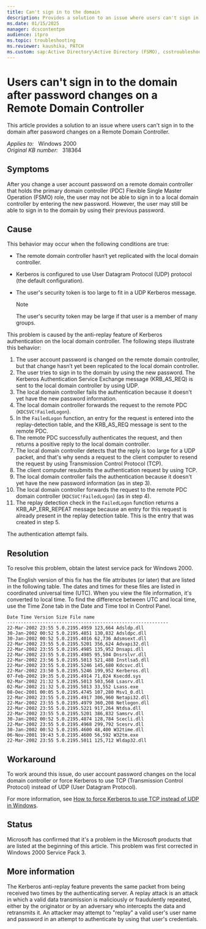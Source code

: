 ```yaml
---
title: Can't sign in to the domain
description: Provides a solution to an issue where users can't sign in to the domain after password changes on a Remote Domain Controller.
ms.date: 01/15/2025
manager: dcscontentpm
audience: itpro
ms.topic: troubleshooting
ms.reviewer: kaushika, PATCH
ms.custom: sap:Active Directory\Active Directory (FSMO), csstroubleshoot
---
```

# Users can't sign in to the domain after password changes on a Remote Domain Controller

This article provides a solution to an issue where users can't sign in to the domain after password changes on a Remote Domain Controller.

_Applies to:_ &nbsp; Windows 2000  
_Original KB number:_ &nbsp; 318364

## Symptoms

After you change a user account password on a remote domain controller that holds the primary domain controller (PDC) Flexible Single Master Operation (FSMO) role, the user may not be able to sign in to a local domain controller by entering the new password. However, the user may still be able to sign in to the domain by using their previous password.

## Cause

This behavior may occur when the following conditions are true:

- The remote domain controller hasn‘t yet replicated with the local domain controller.
- Kerberos is configured to use User Datagram Protocol (UDP) protocol (the default configuration).
- The user's security token is too large to fit in a UDP Kerberos message.

    > [!NOTE]
    > The user's security token may be large if that user is a member of many groups.

This problem is caused by the anti-replay feature of Kerberos authentication on the local domain controller. The following steps illustrate this behavior:

1. The user account password is changed on the remote domain controller, but that change hasn’t yet been replicated to the local domain controller.
2. The user tries to sign in to the domain by using the new password. The Kerberos Authentication Service Exchange message (KRB_AS_REQ) is sent to the local domain controller by using UDP.
3. The local domain controller fails the authentication because it doesn't yet have the new password information.
4. The local domain controller forwards the request to the remote PDC (`KDCSVC!FailedLogon`).
5. In the `FailedLogon` function, an entry for the request is entered into the replay-detection table, and the KRB_AS_REQ message is sent to the remote PDC.
6. The remote PDC successfully authenticates the request, and then returns a positive reply to the local domain controller.
7. The local domain controller detects that the reply is too large for a UDP packet, and that's why sends a request to the client computer to resend the request by using Transmission Control Protocol (TCP).
8. The client computer resubmits the authentication request by using TCP.
9. The local domain controller fails the authentication because it doesn't yet have the new password information (as in step 3).
10. The local domain controller forwards the request to the remote PDC domain controller (`KDCSVC!FailedLogon`) (as in step 4).
11. The replay detection check in the `FailedLogon` function returns a KRB_AP_ERR_REPEAT message because an entry for this request is already present in the replay detection table. This is the entry that was created in step 5.

The authentication attempt fails.

## Resolution

To resolve this problem, obtain the latest service pack for Windows 2000.

The English version of this fix has the file attributes (or later) that are listed in the following table. The dates and times for these files are listed in coordinated universal time (UTC). When you view the file information, it's converted to local time. To find the difference between UTC and local time, use the Time Zone tab in the Date and Time tool in Control Panel.

```console
Date Time Version Size File name
-----------------------------------------------------------
22-Mar-2002 23:55 5.0.2195.4959 123,664 Adsldp.dll
30-Jan-2002 00:52 5.0.2195.4851 130,832 Adsldpc.dll
30-Jan-2002 00:52 5.0.2195.4016 62,736 Adsmsext.dll
22-Mar-2002 23:55 5.0.2195.5201 356,624 Advapi32.dll
22-Mar-2002 23:55 5.0.2195.4985 135,952 Dnsapi.dll
22-Mar-2002 23:55 5.0.2195.4985 95,504 Dnsrslvr.dll
22-Mar-2002 23:56 5.0.2195.5013 521,488 Instlsa5.dll
22-Mar-2002 23:55 5.0.2195.5246 145,680 Kdcsvc.dll
22-Mar-2002 23:50 5.0.2195.5246 199,952 Kerberos.dll
07-Feb-2002 19:35 5.0.2195.4914 71,024 Ksecdd.sys
02-Mar-2002 21:32 5.0.2195.5013 503,568 Lsasrv.dll
02-Mar-2002 21:32 5.0.2195.5013 33,552 Lsass.exe
08-Dec-2001 00:05 5.0.2195.4745 107,280 Msv1_0.dll
22-Mar-2002 23:55 5.0.2195.4917 306,960 Netapi32.dll
22-Mar-2002 23:55 5.0.2195.4979 360,208 Netlogon.dll
22-Mar-2002 23:55 5.0.2195.5221 917,264 Ntdsa.dll
22-Mar-2002 23:55 5.0.2195.5201 386,832 Samsrv.dll
30-Jan-2002 00:52 5.0.2195.4874 128,784 Scecli.dll
22-Mar-2002 23:55 5.0.2195.4968 299,792 Scesrv.dll
30-Jan-2002 00:52 5.0.2195.4600 48,400 W32time.dll
06-Nov-2001 19:43 5.0.2195.4600 56,592 W32tm.exe
22-Mar-2002 23:55 5.0.2195.5011 125,712 Wldap32.dll
```  

## Workaround

To work around this issue, do user account password changes on the local domain controller or force Kerberos to use TCP (Transmission Control Protocol) instead of UDP (User Datagram Protocol).

For more information, see [How to force Kerberos to use TCP instead of UDP in Windows](https://support.microsoft.com/help/260729).

## Status

Microsoft has confirmed that it's a problem in the Microsoft products that are listed at the beginning of this article. This problem was first corrected in Windows 2000 Service Pack 3.

## More information

The Kerberos anti-replay feature prevents the same packet from being received two times by the authenticating server. A replay attack is an attack in which a valid data transmission is maliciously or fraudulently repeated, either by the originator or by an adversary who intercepts the data and retransmits it. An attacker may attempt to "replay" a valid user's user name and password in an attempt to authenticate by using that user's credentials.
